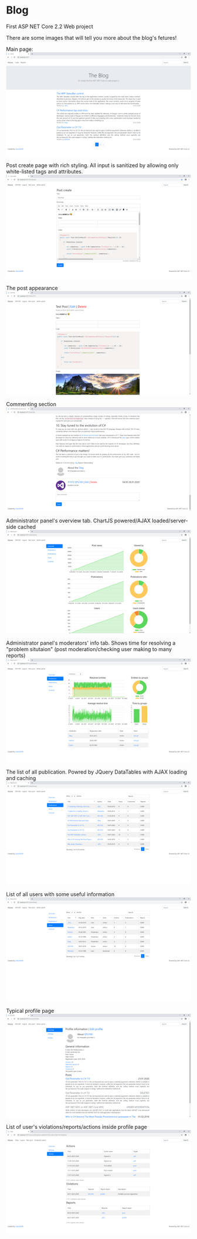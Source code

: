 # Blog
First ASP NET Core 2.2 Web project

There are some images that will tell you more about the blog's fetures!

Main page:
![1](Presentation/1.png)

Post create page with rich styling. All input is sanitized by allowing only white-listed tags and attributes.
![1](Presentation/2.png)

The post appearance
![1](Presentation/3.png)

Commenting section 
![1](Presentation/4.png)

Administrator panel's overview tab. ChartJS powered/AJAX loaded/server-side cached
![1](Presentation/5.png)

Administrator panel's moderators' info tab. Shows time for resolving a "problem situtaion" (post moderation/checking user making to many reports)
![1](Presentation/6.png)

The list of all publication. Powred by JQuery DataTables with AJAX loading and caching
![1](Presentation/7.png)

List of all users with some useful information
![1](Presentation/8.png)

Typical profile page
![1](Presentation/9.png)

List of user's violations/reports/actions inside profile page
![1](Presentation/10.png)
